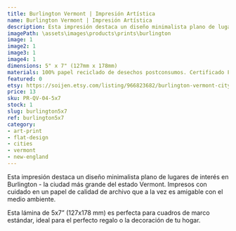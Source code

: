 ```yaml
---
title: Burlington Vermont | Impresión Artística
name: Burlington Vermont | Impresión Artística
description: Esta impresión destaca un diseño minimalista plano de lugares de interés en Burlington - la ciudad más grande del estado Vermont. Impresos con cuidado en un papel de calidad de archivo que a la vez es amigable con el medio ambiente.
imagePath: \assets\images\products\prints\burlington
image: 1
image2: 1
image3: 1
image4: 1
dimensions: 5" x 7" (127mm x 178mm)
materials: 100% papel reciclado de desechos postconsumos. Certificado FSC.
featured: 0
etsy: https://soijen.etsy.com/listing/966823682/burlington-vermont-cityscape-art-print?utm_source=Copy&utm_medium=ListingManager&utm_campaign=Share&utm_term=so.lmsm&share_time=1695259077846https://www.etsy.com/listing/966823682/burlington-vermont-cityscape-art-print
price: 13
sku: PR-QV-04-5x7
stock: 1
slug: burlington5x7
ref: burlington5x7
category:
- art-print
- flat-design
- cities
- vermont
- new-england
---
```

Esta impresión destaca un diseño minimalista plano de lugares de interés en Burlington - la ciudad más grande del estado Vermont. Impresos con cuidado en un papel de calidad de archivo que a la vez es amigable con el medio ambiente.

Esta lámina de 5x7” (127x178 mm) es perfecta para cuadros de marco estándar, ideal para el perfecto regalo o la decoración de tu hogar.
